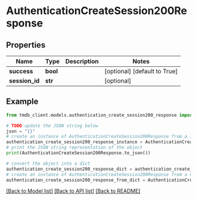 # AuthenticationCreateSession200Response


## Properties

Name | Type | Description | Notes
------------ | ------------- | ------------- | -------------
**success** | **bool** |  | [optional] [default to True]
**session_id** | **str** |  | [optional] 

## Example

```python
from tmdb_client.models.authentication_create_session200_response import AuthenticationCreateSession200Response

# TODO update the JSON string below
json = "{}"
# create an instance of AuthenticationCreateSession200Response from a JSON string
authentication_create_session200_response_instance = AuthenticationCreateSession200Response.from_json(json)
# print the JSON string representation of the object
print(AuthenticationCreateSession200Response.to_json())

# convert the object into a dict
authentication_create_session200_response_dict = authentication_create_session200_response_instance.to_dict()
# create an instance of AuthenticationCreateSession200Response from a dict
authentication_create_session200_response_from_dict = AuthenticationCreateSession200Response.from_dict(authentication_create_session200_response_dict)
```
[[Back to Model list]](../README.md#documentation-for-models) [[Back to API list]](../README.md#documentation-for-api-endpoints) [[Back to README]](../README.md)


